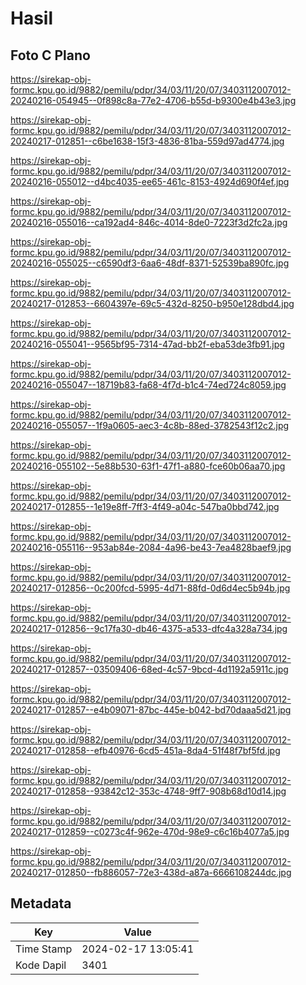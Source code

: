 # Hasil

## Foto C Plano

https://sirekap-obj-formc.kpu.go.id/9882/pemilu/pdpr/34/03/11/20/07/3403112007012-20240216-054945--0f898c8a-77e2-4706-b55d-b9300e4b43e3.jpg

https://sirekap-obj-formc.kpu.go.id/9882/pemilu/pdpr/34/03/11/20/07/3403112007012-20240217-012851--c6be1638-15f3-4836-81ba-559d97ad4774.jpg

https://sirekap-obj-formc.kpu.go.id/9882/pemilu/pdpr/34/03/11/20/07/3403112007012-20240216-055012--d4bc4035-ee65-461c-8153-4924d690f4ef.jpg

https://sirekap-obj-formc.kpu.go.id/9882/pemilu/pdpr/34/03/11/20/07/3403112007012-20240216-055016--ca192ad4-846c-4014-8de0-7223f3d2fc2a.jpg

https://sirekap-obj-formc.kpu.go.id/9882/pemilu/pdpr/34/03/11/20/07/3403112007012-20240216-055025--c6590df3-6aa6-48df-8371-52539ba890fc.jpg

https://sirekap-obj-formc.kpu.go.id/9882/pemilu/pdpr/34/03/11/20/07/3403112007012-20240217-012853--6604397e-69c5-432d-8250-b950e128dbd4.jpg

https://sirekap-obj-formc.kpu.go.id/9882/pemilu/pdpr/34/03/11/20/07/3403112007012-20240216-055041--9565bf95-7314-47ad-bb2f-eba53de3fb91.jpg

https://sirekap-obj-formc.kpu.go.id/9882/pemilu/pdpr/34/03/11/20/07/3403112007012-20240216-055047--18719b83-fa68-4f7d-b1c4-74ed724c8059.jpg

https://sirekap-obj-formc.kpu.go.id/9882/pemilu/pdpr/34/03/11/20/07/3403112007012-20240216-055057--1f9a0605-aec3-4c8b-88ed-3782543f12c2.jpg

https://sirekap-obj-formc.kpu.go.id/9882/pemilu/pdpr/34/03/11/20/07/3403112007012-20240216-055102--5e88b530-63f1-47f1-a880-fce60b06aa70.jpg

https://sirekap-obj-formc.kpu.go.id/9882/pemilu/pdpr/34/03/11/20/07/3403112007012-20240217-012855--1e19e8ff-7ff3-4f49-a04c-547ba0bbd742.jpg

https://sirekap-obj-formc.kpu.go.id/9882/pemilu/pdpr/34/03/11/20/07/3403112007012-20240216-055116--953ab84e-2084-4a96-be43-7ea4828baef9.jpg

https://sirekap-obj-formc.kpu.go.id/9882/pemilu/pdpr/34/03/11/20/07/3403112007012-20240217-012856--0c200fcd-5995-4d71-88fd-0d6d4ec5b94b.jpg

https://sirekap-obj-formc.kpu.go.id/9882/pemilu/pdpr/34/03/11/20/07/3403112007012-20240217-012856--9c17fa30-db46-4375-a533-dfc4a328a734.jpg

https://sirekap-obj-formc.kpu.go.id/9882/pemilu/pdpr/34/03/11/20/07/3403112007012-20240217-012857--03509406-68ed-4c57-9bcd-4d1192a5911c.jpg

https://sirekap-obj-formc.kpu.go.id/9882/pemilu/pdpr/34/03/11/20/07/3403112007012-20240217-012857--e4b09071-87bc-445e-b042-bd70daaa5d21.jpg

https://sirekap-obj-formc.kpu.go.id/9882/pemilu/pdpr/34/03/11/20/07/3403112007012-20240217-012858--efb40976-6cd5-451a-8da4-51f48f7bf5fd.jpg

https://sirekap-obj-formc.kpu.go.id/9882/pemilu/pdpr/34/03/11/20/07/3403112007012-20240217-012858--93842c12-353c-4748-9ff7-908b68d10d14.jpg

https://sirekap-obj-formc.kpu.go.id/9882/pemilu/pdpr/34/03/11/20/07/3403112007012-20240217-012859--c0273c4f-962e-470d-98e9-c6c16b4077a5.jpg

https://sirekap-obj-formc.kpu.go.id/9882/pemilu/pdpr/34/03/11/20/07/3403112007012-20240217-012850--fb886057-72e3-438d-a87a-6666108244dc.jpg


## Metadata

| Key        | Value               |
| ---------- | ------------------- |
| Time Stamp | 2024-02-17 13:05:41 |
| Kode Dapil | 3401                |



